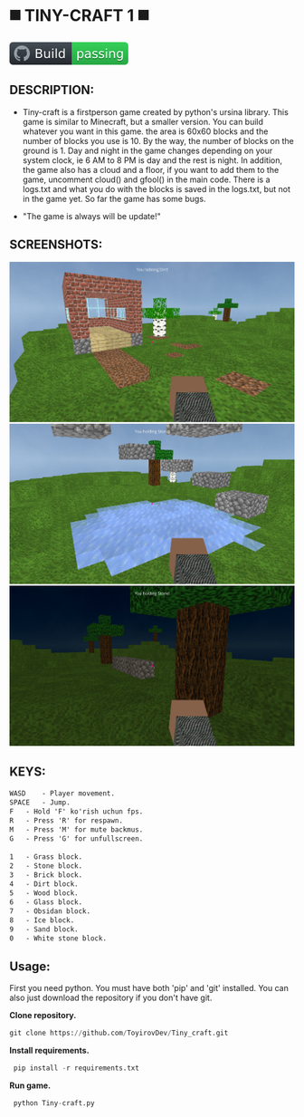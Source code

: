 # ◼️ TINY-CRAFT 1 ◼️ 
![Build](badge.svg)

## DESCRIPTION:
* Tiny-craft is a firstperson game created by python's ursina library. This game is similar to Minecraft, but a smaller version.
  You can build whatever you want in this game. the area is 60x60 blocks and the number of blocks you use is 10.
  By the way, the number of blocks on the ground is 1. Day and night in the game changes depending on your system clock,
  ie 6 AM to 8 PM is day and the rest is night. In addition, the game also has a cloud and a floor, if you want to add them to the game,
  uncomment cloud() and gfool() in the main code. There is a logs.txt and what you do with the blocks is saved in the logs.txt,
  but not in the game yet. So far the game has some bugs. 
  


* "The game is always will be update!"

## SCREENSHOTS:
<img src="https://github.com/ToyirovDev/Tiny_craft/blob/main/Assets/screenshots/1.png">
<img src="https://github.com/ToyirovDev/Tiny_craft/blob/main/Assets/screenshots/2.png">
<img src="https://github.com/ToyirovDev/Tiny_craft/blob/main/Assets/screenshots/3.png">

## KEYS:
	WASD	- Player movement.
	SPACE	- Jump.
	F	- Hold 'F' ko'rish uchun fps.
	R	- Press 'R' for respawn.
	M	- Press 'M' for mute backmus.
	G	- Press 'G' for unfullscreen.
	
	1	- Grass block.
	2	- Stone block.
	3	- Brick block.
	4	- Dirt block.
	5	- Wood block.
	6	- Glass block.
	7	- Obsidan block.
	8	- Ice block.
	9	- Sand block.
	0	- White stone block.

 ## Usage:
 First you need python. You must have both 'pip' and 'git' installed. You can also just download the repository if you don't have git.

 <b>Clone repository.</b> <p>
 ```python
 git clone https://github.com/ToyirovDev/Tiny_craft.git 
```
<p>

 <b>Install requirements.</b> <p>
```python
 pip install -r requirements.txt 
```
<p>

<b>Run game. </b> <p>
```python
 python Tiny-craft.py
```





	

